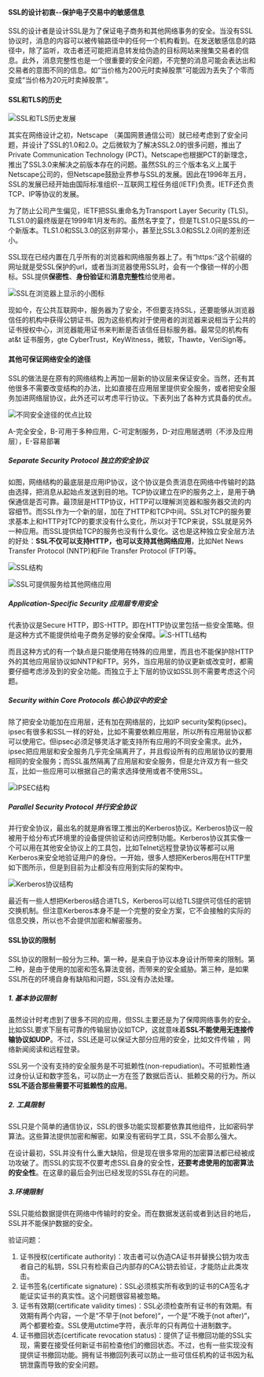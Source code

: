 #### SSL的设计初衷--保护电子交易中的敏感信息

SSL的设计者是设计SSL是为了保证电子商务和其他网络事务的安全。当没有SSL协议时，消息的内容可以被传输路径中的任何一个机构看到。在发送敏感信息的路径中，除了监听，攻击者还可能把消息转发给伪造的目标网站来搜集交易者的信息。此外，消息完整性也是一个很重要的安全问题，不完整的消息可能会表达出和交易者的意图不同的信息。如“当价格为200元时卖掉股票”可能因为丢失了个零而变成“当价格为20元时卖掉股票”。



#### SSL和TLS的历史

![SSL和TLS历史发展](img\SSL和TLS历史发展.PNG)

其实在网络设计之初，Netscape （美国网景通信公司）就已经考虑到了安全问题，并设计了SSL的1.0和2.0。之后微软为了解决SSL2.0的很多问题，推出了Private Communication Technology (PCT)。Netscape也根据PCT的新理念，推出了SSL3.0来解决之前版本存在的问题。虽然SSL的三个版本名义上属于Netscape公司的，但Netscape鼓励业界参与SSL的发展。因此在1996年五月，SSL的发展已经开始由国际标准组织--互联网工程任务组(IETF)负责。IETF还负责TCP、IP等协议的发展。

为了防止公司产生偏见，IETF把SSL重命名为Transport Layer Security (TLS)。TLS1.0的最终版是在1999年1月发布的。虽然名字变了，但是TLS1.0只是SSL的一个新版本。TLS1.0和SSL3.0的区别非常小，甚至比SSL3.0和SSL2.0间的差别还小。

SSL现在已经内置在几乎所有的浏览器和网络服务器上了。有“https:”这个前缀的网址就是受SSL保护的url，或者当浏览器使用SSL时，会有一个像锁一样的小图标。SSL提供**保密性**、**身份验证**和**消息完整性**给使用者。

![SSL在浏览器上显示的小图标](img\SSL在浏览器上显示的小图标.PNG)

现如今，在公共互联网中，服务器为了安全，不但要支持SSL，还要能够从浏览器信任的机构中获得公钥证书。因为这些机构对于使用者的浏览器来说相当于公共的证书授权中心，浏览器能用证书来判断是否该信任目标服务器。最常见的机构有at&t 证书服务，gte CyberTrust，KeyWitness，微软，Thawte，VeriSign等。



#### 其他可保证网络安全的途径

SSL的做法是在原有的网络结构上再加一层新的协议层来保证安全。当然，还有其他很多不需要改变结构的办法，比如直接在应用层里提供安全服务，或者把安全服务加进网络层协议，此外还可以考虑平行协议。下表列出了各种方式具备的优点。

![不同安全途径的优点比较](img\不同安全途径的优点比较.PNG)

A-完全安全，B-可用于多种应用，C-可定制服务，D-对应用层透明（不涉及应用层），E-容易部署

##### Separate Security Protocol 独立的安全协议

如图，网络结构的最底层是应用IP协议，这个协议是负责消息在网络中传输时的路由选择，把消息从起始点发送到目的地。TCP协议建立在IP的服务之上，是用于确保通信是否可靠。最顶层是HTTP协议，HTTP可以理解浏览器和服务器交流的内容细节。而SSL作为一个新的层，加在了HTTP和TCP中间。SSL对TCP的服务要求基本上和HTTP对TCP的要求没有什么变化，所以对于TCP来说，SSL就是另外一种应用。而SSL提供给TCP的服务也没有什么变化。这也是这种独立安全层方法的好处：**SSL不仅可以支持HTTP，也可以支持其他网络应用**，比如Net News Transfer Protocol (NNTP)和File Transfer Protocol (FTP)等。

![SSL结构](img\SSL结构.PNG)

![SSL可提供服务给其他网络应用](img\SSL可提供服务给其他网络应用.PNG)

##### Application-Specific Security 应用层专用安全

代表协议是Secure HTTP，即S-HTTP。即在HTTP协议里包括一些安全策略。但是这种方式不能提供给电子商务足够的安全保障。![S-HTTL结构](img\S-HTTL结构.PNG)

而且这种方式的有一个缺点是只能使用在特殊的应用里，而且也不能保护除HTTP外的其他应用层协议如NNTP和FTP。另外，当应用层的协议更新或改变时，都需要仔细考虑涉及到的安全功能。而独立于上下层的协议如SSL则不需要考虑这个问题。

##### Security within Core Protocols 核心协议中的安全

除了把安全功能加在应用层，还有加在网络层的，比如IP security架构(ipsec)。ipsec有很多和SSL一样的好处，比如不需要依赖应用层，所以所有应用层协议都可以使用它。但ipsec必须足够灵活才能支持所有应用的不同安全需求。此外，ipsec把应用层和安全服务几乎完全隔离开了，并且假设所有的应用层协议的要用相同的安全服务；而SSL虽然隔离了应用层和安全服务，但是允许双方有一些交互，比如一些应用可以根据自己的需求选择使用或者不使用SSL。

![IPSEC结构](img\IPSEC结构.PNG)

##### Parallel Security Protocol 并行安全协议

并行安全协议，最出名的就是麻省理工推出的Kerberos协议。Kerberos协议一般被用于给分布式环境里的设备提供验证和访问控制功能。Kerberos协议其实像一个可以用在其他安全协议上的工具包，比如Telnet远程登录协议等都可以用Kerberos来安全地验证用户的身份。一开始，很多人想把Kerberos用在HTTP里如下图所示，但是到目前为止都没有应用到实际的架构中。

![Kerberos协议结构](img\Kerberos协议结构.PNG)

最近有一些人想把Kerberos结合进TLS，Kerberos可以给TLS提供可信任的密钥交换机制。但注意Kerberos本身不是一个完整的安全方案，它不会接触的实际的信息交换，所以也不会提供加密和解密服务。



#### SSL协议的限制

SSL协议的限制一般分为三种。第一种，是来自于协议本身设计所带来的限制。第二种，是由于使用的加密和签名算法变弱，而带来的安全威胁。第三种，是如果SSL所在的环境自身有缺陷和问题，SSL没有办法处理。

##### 1. 基本协议限制

虽然设计时考虑到了很多不同的应用，但SSL主要还是为了保障网络事务的安全。比如SSL要求下层有可靠的传输层协议如TCP，这就意味着**SSL不能使用无连接传输协议如UDP**。不过，SSL还是可以保证大部分应用的安全，比如文件传输 ，网络新闻阅读和远程登录。

SSL另一个没有支持的安全服务是不可抵赖性(non-repudiation)。不可抵赖性通过身份认证和数字签名，可以防止一方在签了数据后否认、抵赖交易的行为。所以**SSL不适合那些需要不可抵赖性的应用**。

##### 2. 工具限制

SSL只是个简单的通信协议，SSL的很多功能实现都要依靠其他组件，比如密码学算法。这些算法提供加密和解密。如果没有密码学工具，SSL不会那么强大。

在设计最初，SSL并没有什么重大缺陷，但是现在很多常用的加密算法都已经被成功攻破了。而SSL的实现不仅要考虑SSL自身的安全性，**还要考虑使用的加密算法的安全性**。在这章的最后会列出已经发现的SSL存在的问题。

##### 3.环境限制

SSL只能给数据提供在网络中传输时的安全。而在数据发送前或者到达目的地后，SSL并不能保护数据的安全。

验证问题：

1. 证书授权(certificate authority)：攻击者可以伪造CA证书并替换公钥为攻击者自己的私钥，SSL只有检索自己内部存的CA公钥去验证，才能防止此类攻击。
2. 证书签名(certificate signature)：SSL必须核实所有收到的证书的CA签名才能证实证书的真实性。这个问题很容易被忽略。
3. 证书有效期(certificate validity times)：SSL必须检查所有证书的有效期。有效期有两个内容，一个是“不早于(not before)“，一个是”不晚于(not after)“，两个都要检查。SSL使用utctime字符，表示年的只有两位十进制数字。
4. 证书撤回状态(certificate revocation status)：提供了证书撤回功能的SSL实现，需要在接受任何新证书前检查他们的撤回状态。不过，也有一些实现没有提供证书撤回功能。拥有证书撤回列表可以防止一些可信任机构的证书因为私钥泄露而导致的安全问题。

